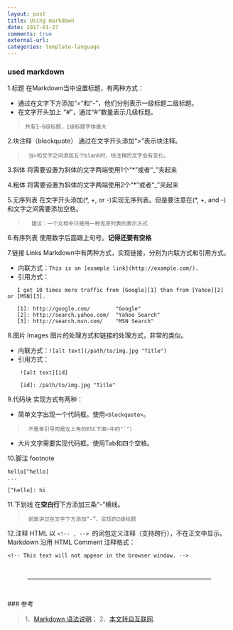 ```yaml
---
layout: post
title: Using markdown 
date: 2017-01-27
comments: true
external-url:
categories: template-language
---
```


### used markdown 


 
1.<a>标题</a>
   在Markdown当中设置标题，有两种方式：
   - 通过在文字下方添加“=”和“-”，他们分别表示一级标题二级标题。
   - 在文字开头加上 “#”，通过“#”数量表示几级标题。
   >     共有1~6级标题，1级标题字体最大

2.<a>块注释（blockquote）</a>
   通过在文字开头添加“>”表示块注释。
>      当>和文字之间添加五个blank时，块注释的文字会有变化。


3.<a>斜体</a>
将需要设置为斜体的文字两端使用1个“*”或者“_”夹起来

4.<a>粗体</a>
将需要设置为斜体的文字两端使用2个“*”或者“_”夹起来

5.<a>无序列表</a>
在文字开头添加(\*, +, or -)实现无序列表。但是要注意在(\*, +, and -)和文字之间需要添加空格。
>       建议：一个文档中只是用一种无序列表的表示方式

6.<a>有序列表</a>
使用数字后面跟上句号。**记得还要有空格**

7.<a>链接 Links</a>
   Markdown中有两种方式，实现链接，分别为内联方式和引用方式。
   - 内联方式：`This is an [example link](http://example.com/).`
   - 引用方式：

```
   I get 10 times more traffic from [Google][1] than from [Yahoo][2] or [MSN][3].  

   [1]: http://google.com/        "Google" 
   [2]: http://search.yahoo.com/  "Yahoo Search" 
   [3]: http://search.msn.com/    "MSN Search"
```

8.<a>图片 Images</a>
   图片的处理方式和链接的处理方式，非常的类似。
   - 内联方式：`![alt text](/path/to/img.jpg "Title")`
   - 引用方式：

```
    ![alt text][id]

    [id]: /path/to/img.jpg "Title"
```

9.<a>代码块</a>
    实现方式有两种：
   - 简单文字出现一个代码框。使用`<blockquote>`。
>      不是单引号而是左上角的ESC下面~中的"`"）
   - 大片文字需要实现代码框。使用Tab和四个空格。

10.<a>脚注 footnote</a>

```
hello[^hello]
...

[^hello]: hi

```

11.<a>下划线</a>
在**空白行**下方添加三条“-”横线。
>      前面讲过在文字下方添加“-”，实现的2级标题

12.<a>注释</a>
HTML 以 `<!-- , --> `的闭包定义注释（支持跨行），不在正文中显示。Markdown 沿用 HTML Comment 注释格式：

`<!-- This text will not appear in the browser window. --> `

<hr style="margin: 45px">
### <a>参考</a>

>1、[Markdown 语法说明](http://wowubuntu.com/markdown/)；
 2、[本文转自互联网](http://www.360doc.com/content/15/0216/11/8790037_448944940.shtml).